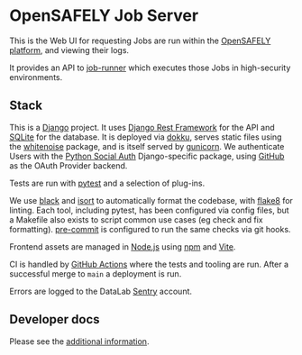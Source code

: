 # OpenSAFELY Job Server

This is the Web UI for requesting Jobs are run within the [OpenSAFELY platform](https://opensafely.org), and viewing their logs.

It provides an API to [job-runner](https://github.com/opensafely-core/job-runner) which executes those Jobs in high-security environments.

## Stack

This is a [Django](https://www.djangoproject.com) project.
It uses [Django Rest Framework](https://www.django-rest-framework.org) for the API and [SQLite](https://www.sqlite.org/index.html) for the database.
It is deployed via [dokku](https://dokku.com), serves static files using the [whitenoise](http://whitenoise.evans.io) package, and is itself served by [gunicorn](https://gunicorn.org).
We authenticate Users with the [Python Social Auth](https://python-social-auth.readthedocs.io) Django-specific package, using [GitHub](https://github.com/) as the OAuth Provider backend.

Tests are run with [pytest](https://docs.pytest.org) and a selection of plug-ins.

We use [black](https://black.readthedocs.io) and [isort](https://pycqa.github.io/isort/) to automatically format the codebase, with [flake8](https://flake8.pycqa.org) for linting.
Each tool, including pytest, has been configured via config files, but a Makefile also exists to script common use cases (eg check and fix formatting). [pre-commit](https://pre-commit.com) is configured to run the same checks via git hooks.

Frontend assets are managed in [Node.js](https://nodejs.org/) using [npm](https://www.npmjs.com/) and [Vite](https://vitejs.dev/).

CI is handled by [GitHub Actions](https://github.com/features/actions) where the tests and tooling are run.
After a successful merge to `main` a deployment is run.

Errors are logged to the DataLab [Sentry](https://sentry.io) account.

## Developer docs

Please see the [additional information](DEVELOPERS.md).
